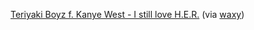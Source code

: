 ---
layout: post
wordpress_id: 179
wordpress_url: http://noesbueno.com/archives/179
date: '2007-01-27 12:29:13 -0600'
date_gmt: '2007-01-27 17:29:13 -0600'
body: |
  <p><a href="http://tvinjapan.com/blog/2007/01/27/teriyaki-boyz-video-parodies-youtube-not-officially-availible-on-youtube/">Teriyaki Boyz f. Kanye West - I still love H.E.R.</a> <span class="via">(via <a href="http://www.waxy.org">waxy</a>)</span></p>
---